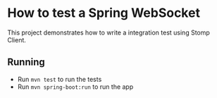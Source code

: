 # How to test a Spring WebSocket 

This project demonstrates how to write a integration test using Stomp Client.

## Running
- Run `mvn test` to run the tests
- Run `mvn spring-boot:run` to run the app
